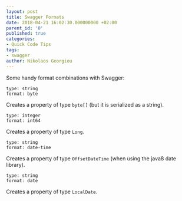 ```yaml
---
layout: post
title: Swagger Formats
date: 2018-04-21 16:02:30.000000000 +02:00
parent_id: '0'
published: true
categories:
- Quick Code Tips
tags:
- swagger
author: Nikolaos Georgiou
---
```


Some handy format combinations with Swagger:

    type: string
    format: byte

Creates a property of type <code>byte[]</code> (but it is serialized as a string).

    type: integer
    format: int64

Creates a property of type <code>Long</code>.

    type: string
    format: date-time

Creates a property of type <code>OffsetDateTime</code> (when using the java8 date library).

    type: string
    format: date

Creates a property of type <code>LocalDate</code>.
